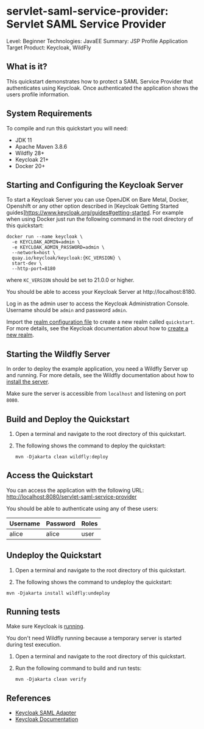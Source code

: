 servlet-saml-service-provider: Servlet SAML Service Provider
=============================================================

Level: Beginner
Technologies: JavaEE
Summary: JSP Profile Application
Target Product: <span>Keycloak</span>, <span>WildFly</span>

What is it?
-----------

This quickstart demonstrates how to protect a SAML Service Provider that authenticates using <span>Keycloak</span>. 
Once authenticated the application shows the users profile information.

System Requirements
-------------------

To compile and run this quickstart you will need:

* JDK 11
* Apache Maven 3.8.6
* Wildfly 28+
* Keycloak 21+
* Docker 20+

Starting and Configuring the Keycloak Server
-------------------

To start a Keycloak Server you can use OpenJDK on Bare Metal, Docker, Openshift or any other option described in [Keycloak Getting Started guides]https://www.keycloak.org/guides#getting-started. For example when using Docker just run the following command in the root directory of this quickstart:

```shell
docker run --name keycloak \
  -e KEYCLOAK_ADMIN=admin \
  -e KEYCLOAK_ADMIN_PASSWORD=admin \
  --network=host \
  quay.io/keycloak/keycloak:{KC_VERSION} \
  start-dev \
  --http-port=8180
```

where `KC_VERSION` should be set to 21.0.0 or higher.

You should be able to access your Keycloak Server at http://localhost:8180.

Log in as the admin user to access the Keycloak Administration Console. Username should be `admin` and password `admin`.

Import the [realm configuration file](config/realm-import.json) to create a new realm called `quickstart`.
For more details, see the Keycloak documentation about how to [create a new realm](https://www.keycloak.org/docs/latest/server_admin/index.html#_create-realm).

Starting the Wildfly Server
-------------------

In order to deploy the example application, you need a Wildfly Server up and running. For more details, see the Wildfly documentation about how to [install the server](https://docs.wildfly.org/).

Make sure the server is accessible from `localhost` and listening on port `8080`.

Build and Deploy the Quickstart
-------------------------------

1. Open a terminal and navigate to the root directory of this quickstart.

2. The following shows the command to deploy the quickstart:

   ````
   mvn -Djakarta clean wildfly:deploy
   ````

Access the Quickstart
----------------------

You can access the application with the following URL: <http://localhost:8080/servlet-saml-service-provider>

You should be able to authenticate using any of these users:

| Username | Password | Roles              |
|----------|----------|--------------------|
| alice    | alice    | user               |

Undeploy the Quickstart
--------------------

1. Open a terminal and navigate to the root directory of this quickstart.

2. The following shows the command to undeploy the quickstart:

````
mvn -Djakarta install wildfly:undeploy
````

Running tests
--------------------

Make sure Keycloak is [running](#starting-and-configuring-the-keycloak-server).

You don't need Wildfly running because a temporary server is started during test execution.

1. Open a terminal and navigate to the root directory of this quickstart.

2. Run the following command to build and run tests:

   ````
   mvn -Djakarta clean verify
   ````

References
--------------------

* [Keycloak SAML Adapter](https://www.keycloak.org/docs/latest/securing_apps/#_saml_jboss_adapter)
* [Keycloak Documentation](https://www.keycloak.org/documentation)
